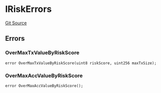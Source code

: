 # IRiskErrors
[Git Source](https://github.com/thrackle-io/rules-engine/blob/0775549ba2fe667ec66be14a19fcc8b784774a43/src/common/IErrors.sol)


## Errors
### OverMaxTxValueByRiskScore

```solidity
error OverMaxTxValueByRiskScore(uint8 riskScore, uint256 maxTxSize);
```

### OverMaxAccValueByRiskScore

```solidity
error OverMaxAccValueByRiskScore();
```

